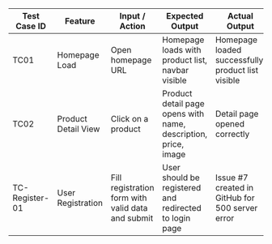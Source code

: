 | Test Case ID | Feature             | Input / Action                                    | Expected Output                                                | Actual Output                                      | Status |
| ------------ | ------------------- | ------------------------------------------------- | -------------------------------------------------------------- | -------------------------------------------------- | ------ |
| TC01         | Homepage Load       | Open homepage URL                                 | Homepage loads with product list, navbar visible               | Homepage loaded successfully, product list visible | ✅ Pass |
| TC02         | Product Detail View | Click on a product                                | Product detail page opens with name, description, price, image | Detail page opened correctly                       | ✅ Pass |
| TC-Register-01         | User Registration   | Fill registration form with valid data and submit | User should be registered and redirected to login page         | Issue #7 created in GitHub for 500 server error    | ❌ Fail |
